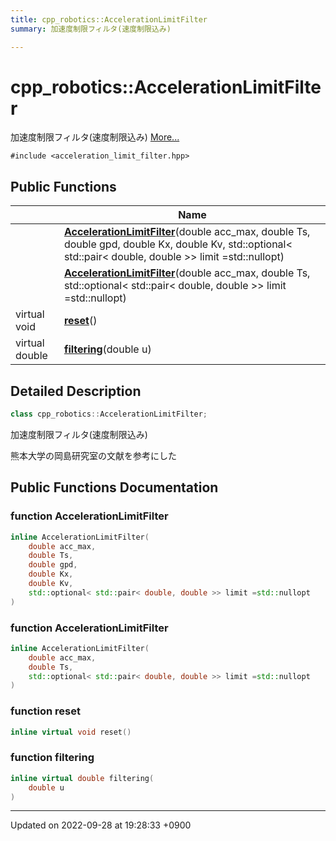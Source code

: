 ```yaml
---
title: cpp_robotics::AccelerationLimitFilter
summary: 加速度制限フィルタ(速度制限込み) 

---
```


# cpp_robotics::AccelerationLimitFilter



加速度制限フィルタ(速度制限込み)  [More...](#detailed-description)


`#include <acceleration_limit_filter.hpp>`

## Public Functions

|                | Name           |
| -------------- | -------------- |
| | **[AccelerationLimitFilter](/cpp_robotics/doxybook/Classes/classcpp__robotics_1_1AccelerationLimitFilter/#function-accelerationlimitfilter)**(double acc_max, double Ts, double gpd, double Kx, double Kv, std::optional< std::pair< double, double >> limit =std::nullopt) |
| | **[AccelerationLimitFilter](/cpp_robotics/doxybook/Classes/classcpp__robotics_1_1AccelerationLimitFilter/#function-accelerationlimitfilter)**(double acc_max, double Ts, std::optional< std::pair< double, double >> limit =std::nullopt) |
| virtual void | **[reset](/cpp_robotics/doxybook/Classes/classcpp__robotics_1_1AccelerationLimitFilter/#function-reset)**() |
| virtual double | **[filtering](/cpp_robotics/doxybook/Classes/classcpp__robotics_1_1AccelerationLimitFilter/#function-filtering)**(double u) |

## Detailed Description

```cpp
class cpp_robotics::AccelerationLimitFilter;
```

加速度制限フィルタ(速度制限込み) 

熊本大学の岡島研究室の文献を参考にした 

## Public Functions Documentation

### function AccelerationLimitFilter

```cpp
inline AccelerationLimitFilter(
    double acc_max,
    double Ts,
    double gpd,
    double Kx,
    double Kv,
    std::optional< std::pair< double, double >> limit =std::nullopt
)
```


### function AccelerationLimitFilter

```cpp
inline AccelerationLimitFilter(
    double acc_max,
    double Ts,
    std::optional< std::pair< double, double >> limit =std::nullopt
)
```


### function reset

```cpp
inline virtual void reset()
```


### function filtering

```cpp
inline virtual double filtering(
    double u
)
```


-------------------------------

Updated on 2022-09-28 at 19:28:33 +0900